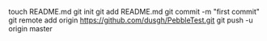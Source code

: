 touch README.md
git init
git add README.md
git commit -m "first commit"
git remote add origin https://github.com/dusgh/PebbleTest.git
git push -u origin master
